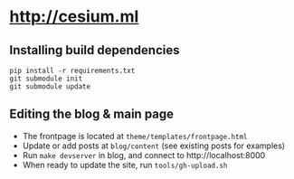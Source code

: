 # http://cesium.ml

## Installing build dependencies

```
pip install -r requirements.txt
git submodule init
git submodule update
```

## Editing the blog & main page

- The frontpage is located at ``theme/templates/frontpage.html``
- Update or add posts at ``blog/content`` (see existing posts for examples)
- Run ``make devserver`` in blog, and connect to http://localhost:8000
- When ready to update the site, run ``tools/gh-upload.sh``

